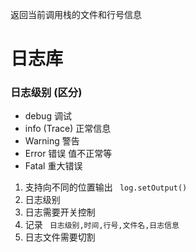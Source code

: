 返回当前调用栈的文件和行号信息  

# 日志库

### 日志级别 (区分)

+ debug		调试
+ info (Trace) 正常信息
+ Warning     警告
+ Error           错误 值不正常等
+ Fatal           重大错误

1. 支持向不同的位置输出 ` log.setOutput()`
2. 日志级别
3. 日志需要开关控制
4. 记录 ` 日志级别,时间,行号,文件名,日志信息`
5. 日志文件需要切割